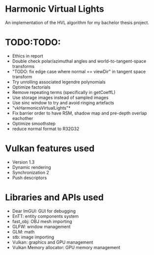 # Harmonic Virtual Lights
An implementation of the HVL algorithm for my bachelor thesis project.

# TODO:TODO:
* Ethics in report
* Double check polar/azimuthal angles and world-to-tangent-space transforms
* "TODO: fix edge case where normal == viewDir" in tangent space transform
* Try unrolling associated legendre polynomials
* Optimize factorials
* Remove repeating terms (specifically in getCoeffL)
* Use storage images instead of sampled images
* Use sinc window to try and avoid ringing artefacts
* "vkHarmonicsVirtualLights"*
* Fix barrier order to have RSM, shadow map and pre-depth overlap eachother
* Optimize smoothstep
* reduce normal format to R32G32

# Vulkan features used
* Version 1.3
* Dynamic rendering
* Synchronization 2
* Push descriptors

# Libraries and APIs used
* Dear ImGUI: GUI for debugging
* EnTT: entity components system
* fast_obj: OBJ mesh importing
* GLFW: window management
* GLM: math
* stb: image importing
* Vulkan: graphics and GPU management
* Vulkan Memory allocator: GPU memory management